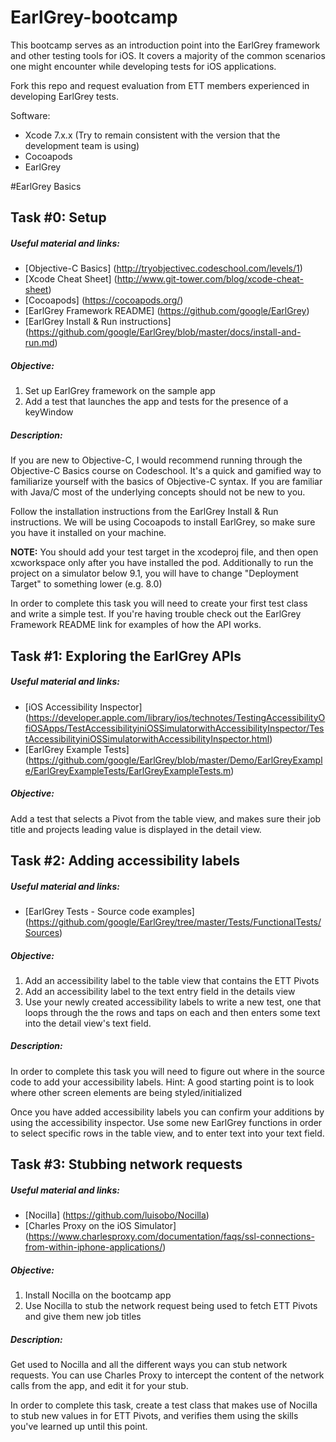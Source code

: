 # EarlGrey-bootcamp

This bootcamp serves as an introduction point into the EarlGrey framework and other testing tools for iOS. It covers a majority of the common scenarios one might encounter while developing tests for iOS applications.

Fork this repo and request evaluation from ETT members experienced in developing EarlGrey tests.

Software:

- Xcode 7.x.x (Try to remain consistent with the version that the development team is using)
- Cocoapods
- EarlGrey

#EarlGrey Basics

## Task #0: Setup

##### Useful material and links: 

- [Objective-C Basics] (http://tryobjectivec.codeschool.com/levels/1)
- [Xcode Cheat Sheet] (http://www.git-tower.com/blog/xcode-cheat-sheet)
- [Cocoapods] (https://cocoapods.org/)
- [EarlGrey Framework README] (https://github.com/google/EarlGrey)
- [EarlGrey Install & Run instructions] (https://github.com/google/EarlGrey/blob/master/docs/install-and-run.md)


##### Objective:
1. Set up EarlGrey framework on the sample app
2. Add a test that launches the app and tests for the presence of a keyWindow

##### Description:

If you are new to Objective-C, I would recommend running through the Objective-C Basics course on Codeschool. It's a quick and gamified way to familiarize yourself with the basics of Objective-C syntax. If you are familiar with Java/C most of the underlying concepts should not be new to you.

Follow the installation instructions from the EarlGrey Install & Run instructions. We will be using Cocoapods to install EarlGrey, so make sure you have it installed on your machine. 

 **NOTE:** You should add your test target in the xcodeproj file, and then open xcworkspace only after you have installed the pod. Additionally to run the project on a simulator below 9.1, you will have to change "Deployment Target" to something lower (e.g. 8.0)

In order to complete this task you will need to create your first test class and write a simple test. If you're having trouble check out the EarlGrey Framework README link for examples of how the API works.

## Task #1: Exploring the EarlGrey APIs

##### Useful material and links: 

- [iOS Accessibility Inspector] (https://developer.apple.com/library/ios/technotes/TestingAccessibilityOfiOSApps/TestAccessibilityiniOSSimulatorwithAccessibilityInspector/TestAccessibilityiniOSSimulatorwithAccessibilityInspector.html) 
- [EarlGrey Example Tests] (https://github.com/google/EarlGrey/blob/master/Demo/EarlGreyExample/EarlGreyExampleTests/EarlGreyExampleTests.m)

##### Objective:
Add a test that selects a Pivot from the table view, and makes sure their job title and projects leading value is displayed in the detail view.

## Task #2: Adding accessibility labels

##### Useful material and links: 

- [EarlGrey Tests - Source code examples] (https://github.com/google/EarlGrey/tree/master/Tests/FunctionalTests/Sources)

##### Objective:
1. Add an accessibility label to the table view that contains the ETT Pivots
2. Add an accessibility label to the text entry field in the details view
3. Use your newly created accessibility labels to write a new test, one that loops through the the rows and taps on each and then enters some text into the detail view's text field.

##### Description:

In order to complete this task you will need to figure out where in the source code to add your accessibility labels. Hint: A good starting point is to look where other screen elements are being styled/initialized

Once you have added accessibility labels you can confirm your additions by using the accessibility inspector. Use some new EarlGrey functions in order to select specific rows in the table view, and to enter text into your text field.

## Task #3: Stubbing network requests

##### Useful material and links: 

- [Nocilla] (https://github.com/luisobo/Nocilla)
- [Charles Proxy on the iOS Simulator] (https://www.charlesproxy.com/documentation/faqs/ssl-connections-from-within-iphone-applications/)

##### Objective:
1. Install Nocilla on the bootcamp app
2. Use Nocilla to stub the network request being used to fetch ETT Pivots and give them new job titles

##### Description:

Get used to Nocilla and all the different ways you can stub network requests. You can use Charles Proxy to intercept the content of the network calls from the app, and edit it for your stub.

In order to complete this task, create a test class that makes use of Nocilla to stub new values in for ETT Pivots, and verifies them using the skills you've learned up until this point.

